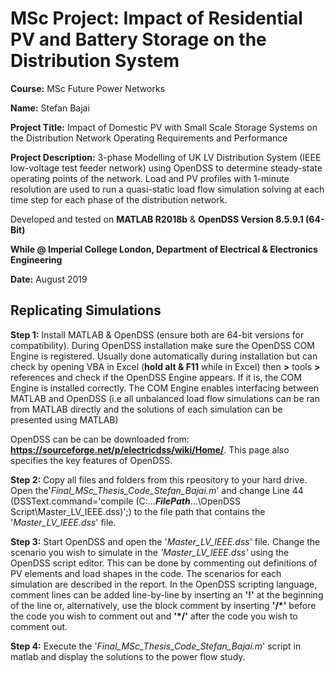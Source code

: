 # MSc Project: Impact of Residential PV and Battery Storage on the Distribution System

**Course:** MSc Future Power Networks 

**Name:** Stefan Bajai

**Project Title:** Impact of Domestic PV with Small Scale Storage Systems on the Distribution Network Operating Requirements and Performance

**Project Description:** 3-phase Modelling of UK LV Distribution System (IEEE low-voltage test feeder network) using OpenDSS to determine steady-state operating points of the network. Load and PV profiles with 1-minute resolution are used to run a quasi-static load flow simulation solving at each time step for each phase of the distribution network.

Developed and tested on **MATLAB R2018b** & **OpenDSS Version 8.5.9.1 (64-Bit)**

**While @ Imperial College London, 
 Department of Electrical & Electronics Engineering**

**Date:** August 2019

## Replicating Simulations

**Step 1:** Install MATLAB & OpenDSS (ensure both are 64-bit versions for compatibility). During OpenDSS installation make sure the OpenDSS COM Engine is registered. Usually done automatically during installation but can check by opening VBA in Excel (**hold alt & F11** while in Excel) then **>** tools **>** references and check if the OpenDSS Engine appears. If it is, the COM Engine is installed correctly. The COM Engine enables interfacing between MATLAB and OpenDSS (i.e all unbalanced load flow simulations can be ran from MATLAB directly and the solutions of each simulation can be presented using MATLAB)

OpenDSS can be can be downloaded from: **https://sourceforge.net/p/electricdss/wiki/Home/**. This page also specifies the key features of OpenDSS.

**Step 2:** Copy all files and folders from this rpeository to your hard drive. Open the'*Final_MSc_Thesis_Code_Stefan_Bajai.m*' and change Line 44 (DSSText.command='compile (C:\...***FilePath***...\OpenDSS Script\Master_LV_IEEE.dss)';) to the file path that contains the '*Master_LV_IEEE.dss*' file. 

**Step 3:** Start OpenDSS and open the '*Master_LV_IEEE.dss*' file. Change the scenario you wish to simulate in the *'Master_LV_IEEE.dss'* using the OpenDSS script editor. This can be done by commenting out definitions of PV elements and load shapes in the code. The scenarios for each simulation are described in the report. In the OpenDSS scripting language, comment lines can be added line-by-line by inserting an **'!'** at the beginning of the line or, alternatively, use the block comment by inserting **'/*'** before the code you wish to comment out and **'*/'** after the code you wish to comment out. 

**Step 4:** Execute the '*Final_MSc_Thesis_Code_Stefan_Bajai.m*' script in matlab and display the solutions to the power flow study. 



